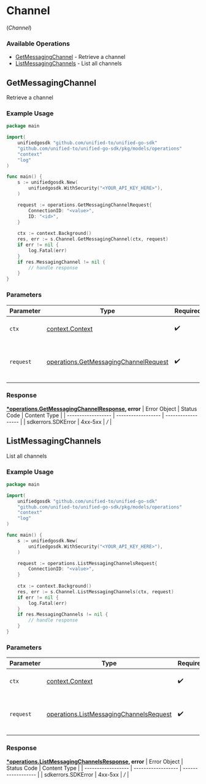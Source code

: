 # Channel
(*Channel*)

### Available Operations

* [GetMessagingChannel](#getmessagingchannel) - Retrieve a channel
* [ListMessagingChannels](#listmessagingchannels) - List all channels

## GetMessagingChannel

Retrieve a channel

### Example Usage

```go
package main

import(
	unifiedgosdk "github.com/unified-to/unified-go-sdk"
	"github.com/unified-to/unified-go-sdk/pkg/models/operations"
	"context"
	"log"
)

func main() {
    s := unifiedgosdk.New(
        unifiedgosdk.WithSecurity("<YOUR_API_KEY_HERE>"),
    )

    request := operations.GetMessagingChannelRequest{
        ConnectionID: "<value>",
        ID: "<id>",
    }
    
    ctx := context.Background()
    res, err := s.Channel.GetMessagingChannel(ctx, request)
    if err != nil {
        log.Fatal(err)
    }
    if res.MessagingChannel != nil {
        // handle response
    }
}
```

### Parameters

| Parameter                                                                                          | Type                                                                                               | Required                                                                                           | Description                                                                                        |
| -------------------------------------------------------------------------------------------------- | -------------------------------------------------------------------------------------------------- | -------------------------------------------------------------------------------------------------- | -------------------------------------------------------------------------------------------------- |
| `ctx`                                                                                              | [context.Context](https://pkg.go.dev/context#Context)                                              | :heavy_check_mark:                                                                                 | The context to use for the request.                                                                |
| `request`                                                                                          | [operations.GetMessagingChannelRequest](../../pkg/models/operations/getmessagingchannelrequest.md) | :heavy_check_mark:                                                                                 | The request object to use for the request.                                                         |


### Response

**[*operations.GetMessagingChannelResponse](../../pkg/models/operations/getmessagingchannelresponse.md), error**
| Error Object       | Status Code        | Content Type       |
| ------------------ | ------------------ | ------------------ |
| sdkerrors.SDKError | 4xx-5xx            | */*                |

## ListMessagingChannels

List all channels

### Example Usage

```go
package main

import(
	unifiedgosdk "github.com/unified-to/unified-go-sdk"
	"github.com/unified-to/unified-go-sdk/pkg/models/operations"
	"context"
	"log"
)

func main() {
    s := unifiedgosdk.New(
        unifiedgosdk.WithSecurity("<YOUR_API_KEY_HERE>"),
    )

    request := operations.ListMessagingChannelsRequest{
        ConnectionID: "<value>",
    }
    
    ctx := context.Background()
    res, err := s.Channel.ListMessagingChannels(ctx, request)
    if err != nil {
        log.Fatal(err)
    }
    if res.MessagingChannels != nil {
        // handle response
    }
}
```

### Parameters

| Parameter                                                                                              | Type                                                                                                   | Required                                                                                               | Description                                                                                            |
| ------------------------------------------------------------------------------------------------------ | ------------------------------------------------------------------------------------------------------ | ------------------------------------------------------------------------------------------------------ | ------------------------------------------------------------------------------------------------------ |
| `ctx`                                                                                                  | [context.Context](https://pkg.go.dev/context#Context)                                                  | :heavy_check_mark:                                                                                     | The context to use for the request.                                                                    |
| `request`                                                                                              | [operations.ListMessagingChannelsRequest](../../pkg/models/operations/listmessagingchannelsrequest.md) | :heavy_check_mark:                                                                                     | The request object to use for the request.                                                             |


### Response

**[*operations.ListMessagingChannelsResponse](../../pkg/models/operations/listmessagingchannelsresponse.md), error**
| Error Object       | Status Code        | Content Type       |
| ------------------ | ------------------ | ------------------ |
| sdkerrors.SDKError | 4xx-5xx            | */*                |

